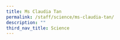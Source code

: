```yaml
---
title: Ms Claudia Tan
permalink: /staff/science/ms-claudia-tan/
description: ""
third_nav_title: Science
---
```

